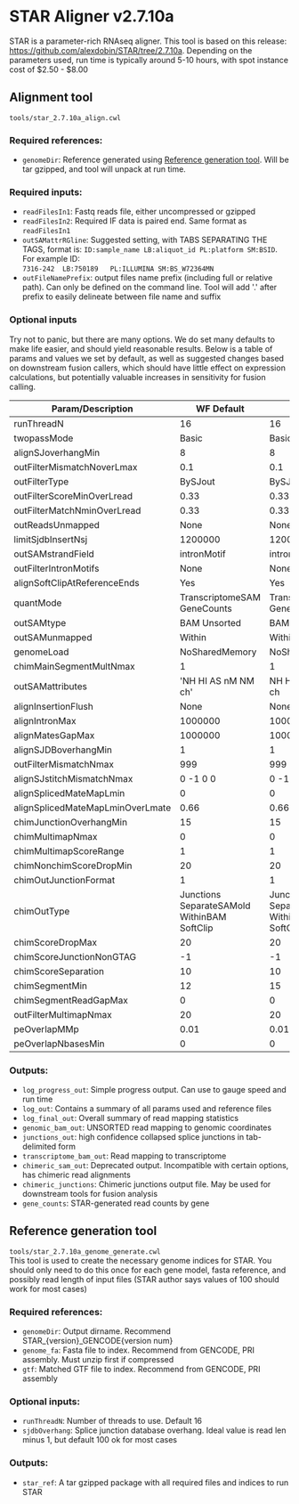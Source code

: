 # STAR Aligner v2.7.10a
STAR is a parameter-rich RNAseq aligner.
This tool is based on this release: https://github.com/alexdobin/STAR/tree/2.7.10a.
Depending on the parameters used, run time is typically around 5-10 hours, with spot instance cost of $2.50 - $8.00

## Alignment tool
`tools/star_2.7.10a_align.cwl` <br>
### Required references:
 - `genomeDir`: Reference generated using [Reference generation tool](#reference-generation-tool). Will be tar gzipped, and tool will unpack at run time.

### Required inputs:
 - `readFilesIn1`: Fastq reads file, either uncompressed or gzipped
 - `readFilesIn2`: Required IF data is paired end. Same format as `readFilesIn1`
 - `outSAMattrRGline`: Suggested setting, with TABS SEPARATING THE TAGS, format is: `ID:sample_name LB:aliquot_id PL:platform SM:BSID`.
   For example ID: <br>
 `7316-242  LB:750189   PL:ILLUMINA SM:BS_W72364MN`
 - `outFileNamePrefix`: output files name prefix (including full or relative path).
 Can only be defined on the command line.
 Tool will add '.' after prefix to easily delineate between file name and suffix

### Optional inputs
Try not to panic, but there are many options.
We do set many defaults to make life easier, and should yield reasonable results.
Below is a table of params and values we set by default, as well as suggested changes based on downstream fusion callers, which should have little effect on expression calculations, but potentially valuable increases in sensitivity for fusion calling.

| Param/Description                | WF Default                                  | gtex                                              | min_fusion                                        | star_fusion_heavy                | arriba_heavy                     |
| -------------------------------- | ------------------------------------------- | ------------------------------------------------- | ------------------------------------------------- | -------------------------------- | -------------------------------- |
| runThreadN                       | 16                                          | 16                                                | 16                                                | 16                               | 16                               |
| twopassMode                      | Basic                                       | Basic                                             | Basic                                             | Basic                            | Basic                            |
| alignSJoverhangMin               | 8                                           | 8                                                 | 8                                                 | 8                                | 8                                |
| outFilterMismatchNoverLmax       | 0.1                                         | 0.1                                               | 0.1                                               | 0.1                              | 0.1                              |
| outFilterType                    | BySJout                                     | BySJout                                           | BySJout                                           | BySJout                          | BySJout                          |
| outFilterScoreMinOverLread       | 0.33                                        | 0.33                                              | 0.33                                              | 0.33                             | 0.33                             |
| outFilterMatchNminOverLread      | 0.33                                        | 0.33                                              | 0.33                                              | 0.33                             | 0.33                             |
| outReadsUnmapped                 | None                                        | None                                              | None                                              | None                             | None                             |
| limitSjdbInsertNsj               | 1200000                                     | 1200000                                           | 1200000                                           | 1200000                          | 1200000                          |
| outSAMstrandField                | intronMotif                                 | intronMotif                                       | intronMotif                                       | intronMotif                      | intronMotif                      |
| outFilterIntronMotifs            | None                                        | None                                              | None                                              | None                             | None                             |
| alignSoftClipAtReferenceEnds     | Yes                                         | Yes                                               | Yes                                               | Yes                              | Yes                              |
| quantMode                        | TranscriptomeSAM GeneCounts                 | TranscriptomeSAM   GeneCounts                     | TranscriptomeSAM   GeneCounts                     | TranscriptomeSAM   GeneCounts    | TranscriptomeSAM   GeneCounts    |
| outSAMtype                       | BAM Unsorted                                | BAM   Unsorted                                    | BAM   Unsorted                                    | BAM   Unsorted                   | BAM   Unsorted                   |
| outSAMunmapped                   | Within                                      | Within                                            | Within                                            | Within                           | Within                           |
| genomeLoad                       | NoSharedMemory                              | NoSharedMemory                                    | NoSharedMemory                                    | NoSharedMemory                   | NoSharedMemory                   |
| chimMainSegmentMultNmax          | 1                                           | 1                                                 | 1                                                 | 1                                | 1                                |
| outSAMattributes                 | 'NH HI AS nM NM ch'                         | NH   HI   AS   nM   NM   ch                       | NH   HI   AS   nM   NM   ch                       | NH   HI   AS   nM   NM   ch      | NH   HI   AS   nM   NM   ch      |
| alignInsertionFlush              | None                                        | None                                              | None                                              | Right                            | None                             |
| alignIntronMax                   | 1000000                                     | 1000000                                           | 1000000                                           | 100000                           | 1000000                          |
| alignMatesGapMax                 | 1000000                                     | 1000000                                           | 1000000                                           | 100000                           | 1000000                          |
| alignSJDBoverhangMin             | 1                                           | 1                                                 | 1                                                 | 10                               | 1                                |
| outFilterMismatchNmax            | 999                                         | 999                                               | 999                                               | 999                              | 999                              |
| alignSJstitchMismatchNmax        | 0 -1 0 0                                    | 0   -1   0   0                                    | 5   -1   5   5                                    | 5   -1   5   5                   | 5   -1   5   5                   |
| alignSplicedMateMapLmin          | 0                                           | 0                                                 | 0                                                 | 30                               | 0                                |
| alignSplicedMateMapLminOverLmate | 0.66                                        | 0.66                                              | 0.66                                              | 0                                | 0.5                              |
| chimJunctionOverhangMin          | 15                                          | 15                                                | 12                                                | 8                                | 10                               |
| chimMultimapNmax                 | 0                                           | 0                                                 | 0                                                 | 20                               | 50                               |
| chimMultimapScoreRange           | 1                                           | 1                                                 | 1                                                 | 3                                | 1                                |
| chimNonchimScoreDropMin          | 20                                          | 20                                                | 20                                                | 10                               | 20                               |
| chimOutJunctionFormat            | 1                                           | 1                                                 | 1                                                 | 1                                | 1                                |
| chimOutType                      | Junctions SeparateSAMold WithinBAM SoftClip | Junctions   SeparateSAMold   WithinBAM   SoftClip | Junctions   SeparateSAMold   WithinBAM   SoftClip | Junctions   WithinBAM   SoftClip | Junctions   WithinBAM   SoftClip |
| chimScoreDropMax                 | 20                                          | 20                                                | 20                                                | 20                               | 30                               |
| chimScoreJunctionNonGTAG         | -1                                          | -1                                                | -1                                                | -4                               | -1                               |
| chimScoreSeparation              | 10                                          | 10                                                | 10                                                | 10                               | 1                                |
| chimSegmentMin                   | 12                                          | 15                                                | 15                                                | 12                               | 10                               |
| chimSegmentReadGapMax            | 0                                           | 0                                                 | 0                                                 | 0                                | 3                                |
| outFilterMultimapNmax            | 20                                          | 20                                                | 20                                                | 20                               | 50                               |
| peOverlapMMp                     | 0.01                                        | 0.01                                              | 0.01                                              | 0                                | 0.01                             |
| peOverlapNbasesMin               | 0                                           | 0                                                 | 0                                                 | 12                               | 10                               |

### Outputs:
 - `log_progress_out`: Simple progress output. Can use to gauge speed and run time
 - `log_out`: Contains a summary of all params used and reference files
 - `log_final_out`: Overall summary of read mapping statistics
 - `genomic_bam_out`: UNSORTED read mapping to genomic coordinates
 - `junctions_out`: high confidence collapsed splice junctions in tab-delimited form
 - `transcriptome_bam_out`: Read mapping to transcriptome
 - `chimeric_sam_out`: Deprecated output. Incompatible with certain options, has chimeric read alignments
 - `chimeric_junctions`: Chimeric junctions output file. May be used for downstream tools for fusion analysis
 - `gene_counts`: STAR-generated read counts by gene

## Reference generation tool
`tools/star_2.7.10a_genome_generate.cwl` <br>
This tool is used to create the necessary genome indices for STAR.
You should only need to do this once for each gene model, fasta reference, and possibly read length of input files (STAR author says values of 100 should work for most cases)

### Required references:
 - `genomeDir`: Output dirname. Recommend STAR_{version}_GENCODE{version num}
 - `genome_fa`: Fasta file to index. Recommend from GENCODE, PRI assembly. Must unzip first if compressed
 - `gtf`: Matched GTF file to index. Recommend from GENCODE, PRI assembly

### Optional inputs:
 - `runThreadN`: Number of threads to use. Default 16
 - `sjdbOverhang`: Splice junction database overhang. Ideal value is read len minus 1, but default 100 ok for most cases

### Outputs:
 - `star_ref`: A tar gzipped package with all required files and indices to run STAR